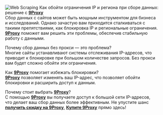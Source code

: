 ![Web Scraping](https://gcs.vn/wp-content/uploads/2024/03/web-scraping-la-gi-1.webp)
Как обойти ограничения IP и региона при сборе данных: решение с [**9Proxy**](https://9proxyofficial.short.gy/github-hompage-grace02)  
Сбор данных с сайтов может быть мощным инструментом для бизнеса и исследований. Однако зачастую вам приходится сталкиваться с такими препятствиями, как блокировка IP и региональные ограничения. [**9Proxy**](https://9proxyofficial.short.gy/github-hompage-grace02) поможет вам решить эти проблемы, обеспечив стабильную работу с данными.

Почему сбор данных без прокси — это проблема?  
Многие сайты устанавливают системы отслеживания IP-адресов, что приводит к блокировке при большом количестве запросов. Без прокси вам будет сложно обойти эти ограничения.

Как [**9Proxy**](https://9proxyofficial.short.gy/github-hompage-grace02) помогает избежать блокировки?  
[**9Proxy**](https://9proxyofficial.short.gy/github-hompage-grace02) позволяет изменять ваш IP-адрес, что позволяет обойти блокировки и расширить доступ к данным.

Почему стоит выбрать [**9Proxy**](https://9proxyofficial.short.gy/github-hompage-grace02)?  
С помощью [**9Proxy**](https://9proxyofficial.short.gy/github-hompage-grace02) вы получаете доступ к большой сети IP-адресов, что делает ваш сбор данных более эффективным. Не упустите шанс [**получить скидку на 9Proxy**](https://9proxyofficial.short.gy/github-pricing-grace02), [**Купите 9Proxy**](https://9proxyofficial.short.gy/github-pricing-grace02) прямо здесь!
